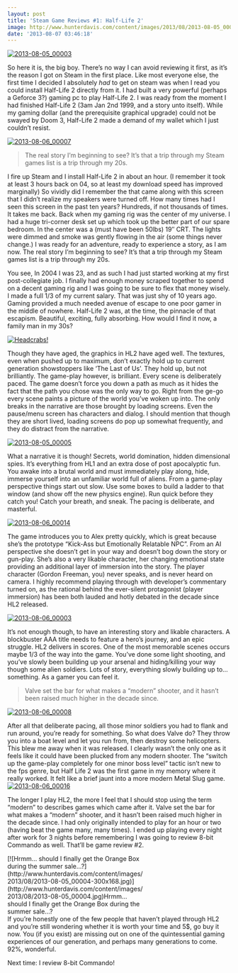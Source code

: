 ```yaml
---
layout: post
title: 'Steam Game Reviews #1: Half-Life 2'
image: http://www.hunterdavis.com/content/images/2013/08/2013-08-05_00003.jpg
date: '2013-08-07 03:46:18'
---
```



[![2013-08-05_00003](http://www.hunterdavis.com/content/images/2013/08/2013-08-05_00003-300x168.jpg)](http://www.hunterdavis.com/content/images/2013/08/2013-08-05_00003.jpg)

So here it is, the big boy. There’s no way I can avoid reviewing it first, as it’s the reason I got on Steam in the first place. Like most everyone else, the first time I decided I absolutely *had* to get on steam was when I read you could install Half-Life 2 directly from it. I had built a very powerful (perhaps a Geforce 3?) gaming pc to play Half-Life 2. I was ready from the moment I had finished Half-Life 2 (3am Jan 2nd 1999, and a story unto itself). While my gaming dollar (and the prerequisite graphical upgrade) could not be swayed by Doom 3, Half-Life 2 made a demand of my wallet which I just couldn’t resist.

[![2013-08-06_00007](http://www.hunterdavis.com/content/images/2013/08/2013-08-06_00007-300x168.jpg)](http://www.hunterdavis.com/content/images/2013/08/2013-08-06_00007.jpg)

> The real story I’m beginning to see? It’s that a trip through my Steam games list is a trip through my 20s.

I fire up Steam and I install Half-Life 2 in about an hour. (I remember it took at least 3 hours back on 04, so at least my download speed has improved marginally) So vividly did I remember the that came along with this screen that I didn’t realize my speakers were turned off. How many times had I seen this screen in the past ten years? Hundreds, if not thousands of times. It takes me back. Back when my gaming rig was the center of my universe. I had a huge tri-corner desk set up which took up the better part of our spare bedroom. In the center was a (must have been 50lbs) 19″ CRT. The lights were dimmed and smoke was gently flowing in the air (some things never change.) I was ready for an adventure, ready to experience a story, as I am now. The real story I’m beginning to see? It’s that a trip through my Steam games list is a trip through my 20s.

You see, In 2004 I was 23, and as such I had just started working at my first post-collegiate job. I finally had enough money scraped together to spend on a decent gaming rig and I was going to be sure to flex that money wisely. I made a full 1/3 of my current salary. That was just shy of 10 years ago. Gaming provided a much needed avenue of escape to one poor gamer in the middle of nowhere. Half-Life 2 was, at the time, the pinnacle of that escapism. Beautiful, exciting, fully absorbing. How would I find it now, a family man in my 30s?

[![Headcrabs!](http://www.hunterdavis.com/content/images/2013/08/2013-08-06_00015-300x168.jpg)](http://www.hunterdavis.com/content/images/2013/08/2013-08-06_00015.jpg)

Though they have aged, the graphics in HL2 have aged well. The textures, even when pushed up to maximum, don’t exactly hold up to current generation showstoppers like ‘The Last of Us’. They hold up, but not brilliantly. The game-play however, is brilliant. Every scene is deliberately paced. The game doesn’t force you down a path as much as it hides the fact that the path you chose was the only way to go. Right from the ge-go every scene paints a picture of the world you’ve woken up into. The only breaks in the narrative are those brought by loading screens. Even the pause/menu screen has characters and dialog. I should mention that though they are short lived, loading screens do pop up somewhat frequently, and they do distract from the narrative.

[![2013-08-05_00005](http://www.hunterdavis.com/content/images/2013/08/2013-08-05_00005-300x168.jpg)](http://www.hunterdavis.com/content/images/2013/08/2013-08-05_00005.jpg)

What a narrative it is though! Secrets, world domination, hidden dimensional spies. It’s everything from HL1 and an extra dose of post apocalyptic fun. You awake into a brutal world and must immediately play along, hide, immerse yourself into an unfamiliar world full of aliens. From a game-play perspective things start out slow. Use some boxes to build a ladder to that window (and show off the new physics engine). Run quick before they catch you! Catch your breath, and sneak. The pacing is deliberate, and masterful.

[![2013-08-06_00014](http://www.hunterdavis.com/content/images/2013/08/2013-08-06_00014-300x168.jpg)](http://www.hunterdavis.com/content/images/2013/08/2013-08-06_00014.jpg)

The game introduces you to Alex pretty quickly, which is great because she’s the prototype “Kick-Ass but Emotionally Relatable NPC”. From an AI perspective she doesn’t get in your way and doesn’t bog down the story or gun-play. She’s also a very likable character, her changing emotional state providing an additional layer of immersion into the story. The player character (Gordon Freeman, you) never speaks, and is never heard on camera. I highly recommend playing through with developer’s commentary turned on, as the rational behind the ever-silent protagonist (player immersion) has been both lauded and hotly debated in the decade since HL2 released.

[![2013-08-06_00003](http://www.hunterdavis.com/content/images/2013/08/2013-08-06_00003-300x168.jpg)](http://www.hunterdavis.com/content/images/2013/08/2013-08-06_00003.jpg)

It’s not enough though, to have an interesting story and likable characters. A blockbuster AAA title needs to feature a hero’s journey, and an epic struggle. HL2 delivers in scores. One of the most memorable scenes occurs maybe 1/3 of the way into the game. You’ve done some light shooting, and you’ve slowly been building up your arsenal and hiding/killing your way though some alien soldiers. Lots of story, everything slowly building up to… something. As a gamer you can feel it.

> Valve set the bar for what makes a “modern” shooter, and it hasn’t been raised much higher in the decade since.

[![2013-08-06_00008](http://www.hunterdavis.com/content/images/2013/08/2013-08-06_00008-300x168.jpg)](http://www.hunterdavis.com/content/images/2013/08/2013-08-06_00008.jpg)

After all that deliberate pacing, all those minor soldiers you had to flank and run around, you’re ready for something. So what does Valve do? They throw you into a boat level and let you run from, then destroy some helicopters. This blew me away when it was released. I clearly wasn’t the only one as it feels like it could have been plucked from any modern shooter. The “switch up the game-play completely for one minor boss level” tactic isn’t new to the fps genre, but Half Life 2 was the first game in my memory where it really worked. It felt like a brief jaunt into a more modern Metal Slug game.  
[![2013-08-06_00016](http://www.hunterdavis.com/content/images/2013/08/2013-08-06_00016-300x168.jpg)](http://www.hunterdavis.com/content/images/2013/08/2013-08-06_00016.jpg)

The longer I play HL2, the more I feel that I should stop using the term “modern” to describes games which came after it. Valve set the bar for what makes a “modern” shooter, and it hasn’t been raised much higher in the decade since. I had only originally intended to play for an hour or two (having beat the game many, many times). I ended up playing every night after work for 3 nights before remembering I was going to review 8-bit Commando as well. That’ll be game review #2.

<div class="wp-caption alignnone" id="attachment_4270" style="width: 306px">[![Hrmm...  should I finally get the Orange Box during the summer sale...?](http://www.hunterdavis.com/content/images/2013/08/2013-08-05_00004-300x168.jpg)](http://www.hunterdavis.com/content/images/2013/08/2013-08-05_00004.jpg)Hrmm… should I finally get the Orange Box during the summer sale…?

</div>If you’re honestly one of the few people that haven’t played through HL2 and you’re still wondering whether it is worth your time and 5$, go buy it now. You (if you exist) are missing out on one of the quintessential gaming experiences of our generation, and perhaps many generations to come. 92%, wonderful.

Next time: I review 8-bit Commando!


